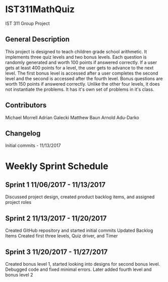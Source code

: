 # IST311MathQuiz
IST 311 Group Project

## General Description
This project is designed to teach children grade school arithmetic. It implements three quiz levels and two bonus levels. Each question is randomly generated and worth 100 points if answered correctly. If a user gets at least 400 points for a level, the user gets to advance to the next level. The first bonus level is accessed after a user completes the second level and the second is accessed after the fourth level. Bonus questions are worth 150 points if answered correctly. Unlike the other four levels, it does not instantiate the problems. It has it's own set of problems in it's class.

## Contributors
Michael Morrell
Adrian Galecki
Matthew Baun
Arnold Adu-Darko

## Changelog
Initial commits - 11/13/2017

# Weekly Sprint Schedule
## Sprint 1  11/06/2017 - 11/13/2017
Discussed project design, created product backlog items, and assigned project roles

## Sprint 2  11/13/2017 - 11/20/2017
Created GitHub repository and started initial commits
Updated Backlog Items
Created first three levels, Quiz driver, and Timer

## Sprint 3  11/20/2017 - 11/27/2017
Created bonus level 1, started looking into designs for second bonus level.
Debugged code and fixed minimal errors.
Later added fourth level and bonus level 2

